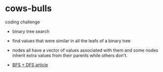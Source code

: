 # cows-bulls
coding challenge


- binary tree search

- find values that were similar in all the leafs of a binary tree

- nodes all have a vector of values associated with them and some nodes inherit extra values from their parents while others don't.

- [BFS + DFS article](https://www.kirupa.com/developer/actionscript/depth_breadth_search3.htm)
